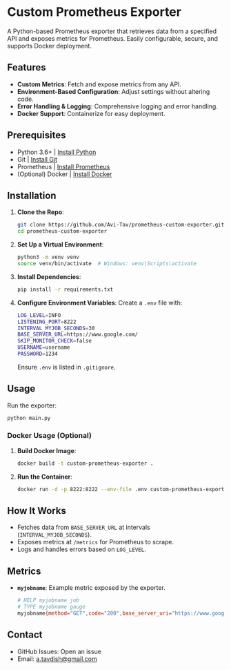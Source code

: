 # Custom Prometheus Exporter

A Python-based Prometheus exporter that retrieves data from a specified API and exposes metrics for Prometheus. Easily configurable, secure, and supports Docker deployment.

## Features
- **Custom Metrics**: Fetch and expose metrics from any API.
- **Environment-Based Configuration**: Adjust settings without altering code.
- **Error Handling & Logging**: Comprehensive logging and error handling.
- **Docker Support**: Containerize for easy deployment.

## Prerequisites
- Python 3.6+ | [Install Python](https://www.python.org/downloads/)
- Git | [Install Git](https://git-scm.com/downloads)
- Prometheus | [Install Prometheus](https://prometheus.io/download/)
- (Optional) Docker | [Install Docker](https://www.docker.com/get-started)

## Installation

1. **Clone the Repo**:
   ```bash
   git clone https://github.com/Avi-Tav/prometheus-custom-exporter.git
   cd prometheus-custom-exporter
   ```

2. **Set Up a Virtual Environment**:
   ```bash
   python3 -m venv venv
   source venv/bin/activate  # Windows: venv\Scripts\activate
   ```

3. **Install Dependencies**:
   ```bash
   pip install -r requirements.txt
   ```

4. **Configure Environment Variables**:
   Create a `.env` file with:
   ```bash
   LOG_LEVEL=INFO
   LISTENING_PORT=8222
   INTERVAL_MYJOB_SECONDS=30
   BASE_SERVER_URL=https://www.google.com/
   SKIP_MONITOR_CHECK=false
   USERNAME=username
   PASSWORD=1234
   ```

   Ensure `.env` is listed in `.gitignore`.

## Usage

Run the exporter:
```bash
python main.py
```

### Docker Usage (Optional)
1. **Build Docker Image**:
   ```bash
   docker build -t custom-prometheus-exporter .
   ```

2. **Run the Container**:
   ```bash
   docker run -d -p 8222:8222 --env-file .env custom-prometheus-exporter
   ```

## How It Works
- Fetches data from `BASE_SERVER_URL` at intervals (`INTERVAL_MYJOB_SECONDS`).
- Exposes metrics at `/metrics` for Prometheus to scrape.
- Logs and handles errors based on `LOG_LEVEL`.

## Metrics
- **`myjobname`**: Example metric exposed by the exporter.
   ```bash
   # HELP myjobname job
   # TYPE myjobname gauge
   myjobname{method="GET",code="200",base_server_uri="https://www.google.com/"} 65.5
   ```

## Contact
- GitHub Issues: Open an issue
- Email: a.tavdish@gmail.com
